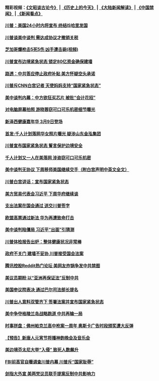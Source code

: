#### 精彩视频：[《文昭谈古论今》](http://45.76.195.252/wenzhao) | [《历史上的今天》](http://45.76.195.252/today-in-history) | [《大陆新闻解读》](http://45.76.195.252/ntdtv-comedy) | [《中国禁闻》](http://45.76.195.252/ntdtv-news) | [《新闻看点》](http://45.76.195.252/news-insight) 

 #### [川普：美国24小时内将宣布 终结IS哈里发国](../pages/prog203/a102513159.md?t=02160337) 

#### [川普谈美中谈判 需达成协议才撤销关税](../pages/prog203/a102513015.md?t=02160337) 

#### [芝加哥爆枪击5死5伤 凶手遭击毙(视频)](../pages/prog203/a102513087.md?t=02160337) 

#### [川普宣布边境紧急状态 锁定80亿资金确保建墙](../pages/prog203/a102512939.md?t=02160337) 

#### [路透：中共答应停止政府补贴 美方怀疑空头承诺](../pages/prog203/a102512930.md?t=02160337) 

#### [川普斥CNN白宫记者 天使妈妈支持“国家紧急状态”](../pages/prog203/a102512971.md?t=02160337) 

#### [美中谈判内幕：中方欲狂买芯片 被批“会计花招”](../pages/prog203/a102512885.md?t=02160337) 

#### [对电脑屏幕拍照 游晓蓉窃可口可乐机密细节曝光](../pages/prog203/a102512847.md?t=02160337) 

#### [新泽西健康嘉年华 3月9日登场](../pages/prog203/a102512822.md?t=02160337) 

#### [首发:千人计划落网华女照片曝光 疑涉山东金泓集团](../pages/prog203/a102512762.md?t=02160337) 

#### [川普宣布国家紧急状态 誓言保护边境安全](../pages/prog203/a102512744.md?t=02160337) 

#### [千人计划又一人在美落网 涉盗窃可口可乐机密](../pages/prog203/a102512687.md?t=02160337) 

#### [美中谈判无协议 下周移师美国继续交手（附白宫声明中英文全文）](../pages/prog203/a102512637.md?t=02160337) 

#### [川普白宫讲话：宣布国家紧急状态](../pages/prog203/a102512719.md?t=02160337) 

#### [美方贸易代表会习近平 下周华府继续谈](../pages/prog203/a102512693.md?t=02160337) 

#### [支出法案在国会通过 送交川普签字](../pages/prog203/a102512688.md?t=02160337) 

#### [欧盟高票通过新法  华为再遭致命打击](../pages/prog203/a102512527.md?t=02160337) 

#### [美中谈判陷僵局 习近平“出面”引猜测](../pages/prog203/a102512205.md?t=02160337) 

#### [川普体检报告出炉：整体健康状况非常棒](../pages/prog203/a102512213.md?t=02160337) 

#### [政府不关门 建墙不妥协 川普接受国会法案](../pages/prog203/a102512173.md?t=02160337) 

#### [腾讯控股Reddit热门论坛 美网友炸锅争发中共禁图](../pages/prog203/a102512139.md?t=02160337) 

#### [美议员期盼 以“亚洲再保证法”反制中共](../pages/prog203/a102512161.md?t=02160337) 

#### [美国参议院表决 通过巴尔司法部长提名](../pages/prog203/a102512120.md?t=02160337) 

#### [川普出人意料双管齐下 签署法案并宣布国家紧急状态](../pages/prog203/a102512080.md?t=02160337) 

#### [美中争夺格陵兰岛战略跑道 中共再输一局](../pages/prog203/a102512056.md?t=02160337) 

#### [时事拼盘：佛州帕克兰高中枪案一周年 奥斯卡广告时段颁奖遭大反弹](../pages/prog203/a102512083.md?t=02160337) 

#### [【预告】新唐人元宵节将播神韵晚会及音乐会](../pages/prog203/a102512060.md?t=02160337) 

#### [美边境芬太尼大举“入侵” 致死人数飙升](../pages/prog203/a102512042.md?t=02160337) 

#### [FBI前高官自曝调查川普内幕 川普斥“国家耻辱”](../pages/prog203/a102511999.md?t=02160337) 

#### [剑指大外宣 美两党议员联手提案反制中共影响力](../pages/prog203/a102511991.md?t=02160337) 

